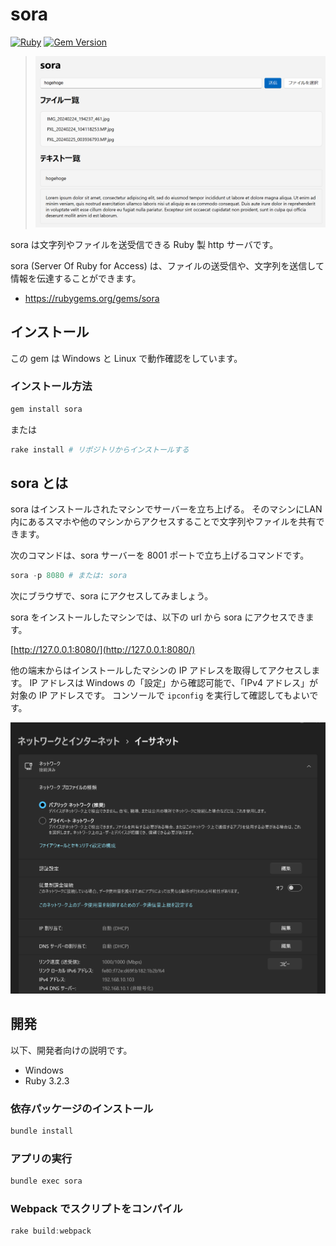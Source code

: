 # sora
[![Ruby](https://github.com/Himeyama/sora/actions/workflows/main.yml/badge.svg)](https://github.com/Himeyama/sora/actions/workflows/main.yml)
[![Gem Version](https://badge.fury.io/rb/sora.svg)](https://badge.fury.io/rb/sora)

> ![sora](docs/screenshot.png)

sora は文字列やファイルを送受信できる Ruby 製 http サーバです。

sora (Server Of Ruby for Access) は、ファイルの送受信や、文字列を送信して情報を伝達することができます。

- https://rubygems.org/gems/sora

## インストール
この gem は Windows と Linux で動作確認をしています。

### インストール方法
```ps1
gem install sora
```

または

```ps1
rake install # リポジトリからインストールする
```

## sora とは
sora はインストールされたマシンでサーバーを立ち上げる。
そのマシンにLAN 内にあるスマホや他のマシンからアクセスすることで文字列やファイルを共有できます。

次のコマンドは、sora サーバーを 8001 ポートで立ち上げるコマンドです。

```ps1
sora -p 8080 # または: sora
```

次にブラウザで、sora にアクセスしてみましょう。

sora をインストールしたマシンでは、以下の url から sora にアクセスできます。

[http://127.0.0.1:8080/](http://127.0.0.1:8080/)

他の端末からはインストールしたマシンの IP アドレスを取得してアクセスします。
IP アドレスは Windows の「設定」から確認可能で、「IPv4 アドレス」が対象の IP アドレスです。
コンソールで `ipconfig` を実行して確認してもよいです。

![get ipv4](docs/get-ipaddr.png)

## 開発
以下、開発者向けの説明です。

- Windows
- Ruby 3.2.3

### 依存パッケージのインストール
```ps1
bundle install
```

### アプリの実行 
```ps1
bundle exec sora
```

### Webpack でスクリプトをコンパイル
```ps1
rake build:webpack
```

